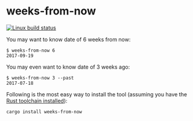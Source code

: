 # weeks-from-now

[![Linux build status](https://travis-ci.org/tshepang/weeks-from-now.svg?branch=master)](https://travis-ci.org/tshepang/weeks-from-now)

You may want to know date of 6 weeks from now:

    $ weeks-from-now 6
    2017-09-19

You may even want to know date of 3 weeks ago:

    $ weeks-from-now 3 --past
    2017-07-18

Following is the most easy way to install the tool
(assuming you have the [Rust toolchain installed][install]):

    cargo install weeks-from-now


[install]: https://www.rust-lang.org/en-US/install.html
